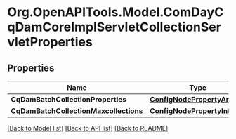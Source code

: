 # Org.OpenAPITools.Model.ComDayCqDamCoreImplServletCollectionServletProperties
## Properties

Name | Type | Description | Notes
------------ | ------------- | ------------- | -------------
**CqDamBatchCollectionProperties** | [**ConfigNodePropertyArray**](ConfigNodePropertyArray.md) |  | [optional] 
**CqDamBatchCollectionMaxcollections** | [**ConfigNodePropertyInteger**](ConfigNodePropertyInteger.md) |  | [optional] 

[[Back to Model list]](../README.md#documentation-for-models) [[Back to API list]](../README.md#documentation-for-api-endpoints) [[Back to README]](../README.md)

